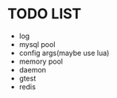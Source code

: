 # TODO LIST

- log
- mysql pool
- config args(maybe use lua)
- memory pool
- daemon
- gtest
- redis

